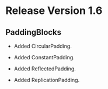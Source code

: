# Release Version 1.6

## PaddingBlocks

* Added CircularPadding.

* Added ConstantPadding.

* Added ReflectedPadding.

* Added ReplicationPadding.